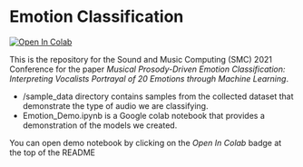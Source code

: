 # Emotion Classification

[![Open In Colab](https://colab.research.google.com/assets/colab-badge.svg)](https://colab.research.google.com/github/brianmodel/EmotionClassification/blob/main/Emotion_Demo.ipynb)

This is the repository for the Sound and Music Computing (SMC) 2021 Conference for the paper _Musical Prosody-Driven Emotion Classification: Interpreting
Vocalists Portrayal of 20 Emotions through Machine Learning_.

- /sample_data directory contains samples from the collected dataset that demonstrate the type of audio we are classifying.
- Emotion_Demo.ipynb is a Google colab notebook that provides a demonstration of the models we created.

You can open demo notebook by clicking on the _Open In Colab_ badge at the top of the README
